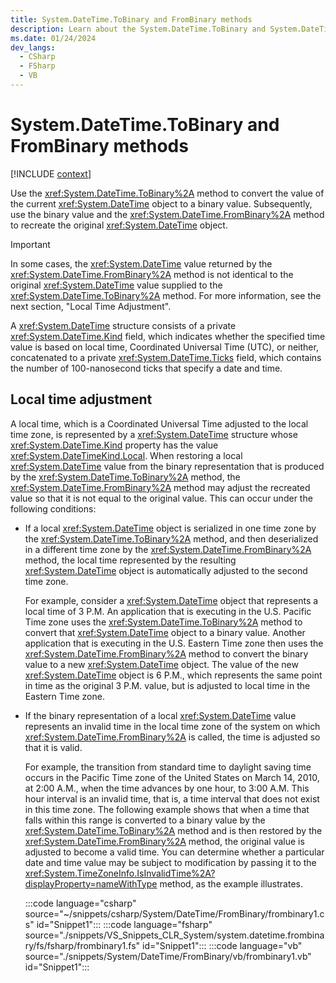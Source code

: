 ```yaml
---
title: System.DateTime.ToBinary and FromBinary methods
description: Learn about the System.DateTime.ToBinary and System.DateTime.FromBinary methods.
ms.date: 01/24/2024
dev_langs:
  - CSharp
  - FSharp
  - VB
---
```

# System.DateTime.ToBinary and FromBinary methods

[!INCLUDE [context](includes/context.md)]

Use the <xref:System.DateTime.ToBinary%2A> method to convert the value of the current <xref:System.DateTime> object to a binary value. Subsequently, use the binary value and the <xref:System.DateTime.FromBinary%2A> method to recreate the original <xref:System.DateTime> object.

> [!IMPORTANT]
> In some cases, the <xref:System.DateTime> value returned by the <xref:System.DateTime.FromBinary%2A> method is not identical to the original <xref:System.DateTime> value supplied to the <xref:System.DateTime.ToBinary%2A> method. For more information, see the next section, "Local Time Adjustment".

A <xref:System.DateTime> structure consists of a private <xref:System.DateTime.Kind> field, which indicates whether the specified time value is based on local time, Coordinated Universal Time (UTC), or neither, concatenated to a private <xref:System.DateTime.Ticks> field, which contains the number of 100-nanosecond ticks that specify a date and time.

## Local time adjustment

A local time, which is a Coordinated Universal Time adjusted to the local time zone, is represented by a <xref:System.DateTime> structure whose <xref:System.DateTime.Kind> property has the value <xref:System.DateTimeKind.Local>. When restoring a local <xref:System.DateTime> value from the binary representation that is produced by the <xref:System.DateTime.ToBinary%2A> method, the <xref:System.DateTime.FromBinary%2A> method may adjust the recreated value so that it is not equal to the original value. This can occur under the following conditions:

- If a local <xref:System.DateTime> object is serialized in one time zone by the <xref:System.DateTime.ToBinary%2A> method, and then deserialized in a different time zone by the <xref:System.DateTime.FromBinary%2A> method, the local time represented by the resulting <xref:System.DateTime> object is automatically adjusted to the second time zone.

  For example, consider a <xref:System.DateTime> object that represents a local time of 3 P.M. An application that is executing in the U.S. Pacific Time zone uses the <xref:System.DateTime.ToBinary%2A> method to convert that <xref:System.DateTime> object to a binary value. Another application that is executing in the U.S. Eastern Time zone then uses the <xref:System.DateTime.FromBinary%2A> method to convert the binary value to a new <xref:System.DateTime> object. The value of the new <xref:System.DateTime> object is 6 P.M., which represents the same point in time as the original 3 P.M. value, but is adjusted to local time in the Eastern Time zone.

- If the binary representation of a local <xref:System.DateTime> value represents an invalid time in the local time zone of the system on which <xref:System.DateTime.FromBinary%2A> is called, the time is adjusted so that it is valid.

  For example, the transition from standard time to daylight saving time occurs in the Pacific Time zone of the United States on March 14, 2010, at 2:00 A.M., when the time advances by one hour, to 3:00 A.M. This hour interval is an invalid time, that is, a time interval that does not exist in this time zone. The following example shows that when a time that falls within this range is converted to a binary value by the <xref:System.DateTime.ToBinary%2A> method and is then restored by the <xref:System.DateTime.FromBinary%2A> method, the original value is adjusted to become a valid time. You can determine whether a particular date and time value may be subject to modification by passing it to the <xref:System.TimeZoneInfo.IsInvalidTime%2A?displayProperty=nameWithType> method, as the example illustrates.

  :::code language="csharp" source="~/snippets/csharp/System/DateTime/FromBinary/frombinary1.cs" id="Snippet1":::
  :::code language="fsharp" source="./snippets/VS_Snippets_CLR_System/system.datetime.frombinary/fs/fsharp/frombinary1.fs" id="Snippet1":::
  :::code language="vb" source="./snippets/System/DateTime/FromBinary/vb/frombinary1.vb" id="Snippet1":::
